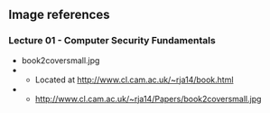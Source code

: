 ## Image references

### Lecture 01 - Computer Security Fundamentals

- book2coversmall.jpg
- - Located at http://www.cl.cam.ac.uk/~rja14/book.html
- - http://www.cl.cam.ac.uk/~rja14/Papers/book2coversmall.jpg